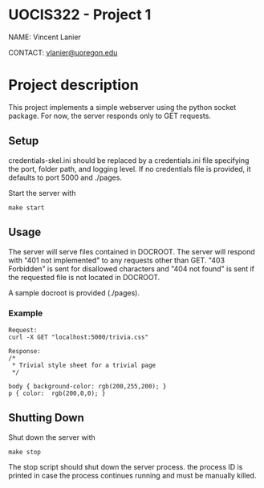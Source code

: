 # UOCIS322 - Project 1 #

NAME: Vincent Lanier

CONTACT: vlanier@uoregon.edu

# Project description

This project implements a simple webserver using the
python socket package. For now, the server responds
only to GET requests.

## Setup

credentials-skel.ini should be replaced by a credentials.ini
file specifying the port, folder path, and logging level.
If no credentials file is provided, it defaults to port 5000
and ./pages.

Start the server with 
```
make start
```

## Usage

The server will serve files contained in DOCROOT. The server
will respond with "401 not implemented" to any requests other 
than GET. "403 Forbidden" is sent for disallowed characters
and "404 not found" is sent if the requested file is not located
in DOCROOT.

A sample docroot is provided (./pages).

### Example
```
Request:
curl -X GET "localhost:5000/trivia.css"

Response:
/*
 * Trivial style sheet for a trivial page
 */

body { background-color: rgb(200,255,200); }
p { color:  rgb(200,0,0); }
```

## Shutting Down

Shut down the server with
```
make stop
```
The stop script should shut down the server process. the process
ID is printed in case the process continues running and must
be manually killed.